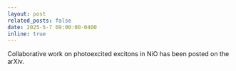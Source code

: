 ```yaml
---
layout: post
related_posts: false
date: 2025-5-7 09:00:00-0400
inline: true
---
```


Collaborative work on photoexcited excitons in NiO has been posted on the arXiv.
